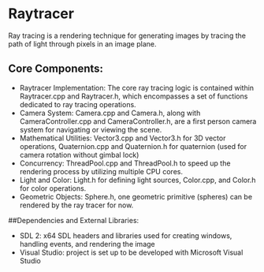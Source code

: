 # Raytracer
Ray tracing is a rendering technique for generating images by tracing the path of light through pixels in an image plane.

## Core Components:
* Raytracer Implementation: The core ray tracing logic is contained within Raytracer.cpp and Raytracer.h, which encompasses a set of functions dedicated to ray tracing operations.
* Camera System: Camera.cpp and Camera.h, along with CameraController.cpp and CameraController.h, are a first person camera system for navigating or viewing the scene.
* Mathematical Utilities: Vector3.cpp and Vector3.h for 3D vector operations, Quaternion.cpp and Quaternion.h for quaternion (used for camera rotation without gimbal lock)
* Concurrency: ThreadPool.cpp and ThreadPool.h to speed up the rendering process by utilizing multiple CPU cores.
* Light and Color: Light.h for defining light sources, Color.cpp, and Color.h for color operations.
* Geometric Objects: Sphere.h, one geometric primitive (spheres) can be rendered by the ray tracer for now.

##Dependencies and External Libraries:
* SDL 2: x64 SDL headers and libraries used for creating windows, handling events, and rendering the image
* Visual Studio: project is set up to be developed with Microsoft Visual Studio